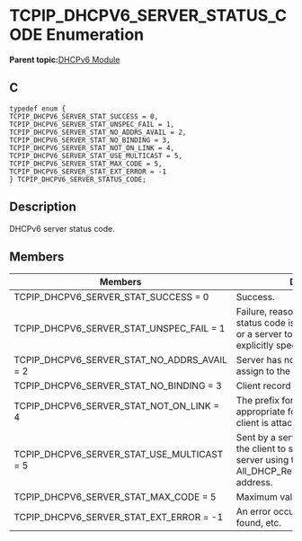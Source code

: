 # TCPIP\_DHCPV6\_SERVER\_STATUS\_CODE Enumeration

**Parent topic:**[DHCPv6 Module](GUID-0B7ADACD-E078-4FE5-BC6A-B7CABFE390D3.md)

## C

```
typedef enum {
TCPIP_DHCPV6_SERVER_STAT_SUCCESS = 0,
TCPIP_DHCPV6_SERVER_STAT_UNSPEC_FAIL = 1,
TCPIP_DHCPV6_SERVER_STAT_NO_ADDRS_AVAIL = 2,
TCPIP_DHCPV6_SERVER_STAT_NO_BINDING = 3,
TCPIP_DHCPV6_SERVER_STAT_NOT_ON_LINK = 4,
TCPIP_DHCPV6_SERVER_STAT_USE_MULTICAST = 5,
TCPIP_DHCPV6_SERVER_STAT_MAX_CODE = 5,
TCPIP_DHCPV6_SERVER_STAT_EXT_ERROR = -1
} TCPIP_DHCPV6_SERVER_STATUS_CODE;
```

## Description

DHCPv6 server status code.

## Members

|Members|Description|
|-------|-----------|
|TCPIP\_DHCPV6\_SERVER\_STAT\_SUCCESS = 0|Success.|
|TCPIP\_DHCPV6\_SERVER\_STAT\_UNSPEC\_FAIL = 1|Failure, reason unspecified; this status code is sent by either a client or a server to indicate a failure not explicitly specified in the RFC.|
|TCPIP\_DHCPV6\_SERVER\_STAT\_NO\_ADDRS\_AVAIL = 2|Server has no addresses available to assign to the IA\(s\).|
|TCPIP\_DHCPV6\_SERVER\_STAT\_NO\_BINDING = 3|Client record \(binding\) unavailable.|
|TCPIP\_DHCPV6\_SERVER\_STAT\_NOT\_ON\_LINK = 4|The prefix for the address is not appropriate for the link to which the client is attached.|
|TCPIP\_DHCPV6\_SERVER\_STAT\_USE\_MULTICAST = 5|Sent by a server to a client to force the client to send messages to the server using the All\_DHCP\_Relay\_Agents\_and\_Servers address.|
|TCPIP\_DHCPV6\_SERVER\_STAT\_MAX\_CODE = 5|Maximum valid value.|
|TCPIP\_DHCPV6\_SERVER\_STAT\_EXT\_ERROR = -1|An error occurred, status code not found, etc.|

